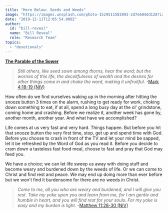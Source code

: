 ```yaml
---
title: "Here Below: Seeds and Weeds"
image: "https://images.unsplash.com/photo-1529511582893-2d7e684dd128?ixlib=rb-1.2.1&q=85&fm=jpg&crop=entropy&cs=srgb&ixid=eyJhcHBfaWQiOjk2NjF9"
date: "2019-12-11T12:05:54.000Z"
author:
  id: "bill-reveal"
  name: "Bill Reveal"
  role: "Research Team"
topics:
  - "devotionals"
---
```

**[The Parable of the Sower][1]**

> _Still others, like seed sown among thorns, hear the word; but the worries of this life, the deceitfulness of wealth and the desires for other things come in and choke the word, making it unfruitful._ -[Mark 4:18-19 (NIV)][2]

How often do we find ourselves waking up in the morning after hitting the snooze button 3 times on the alarm, rushing to get ready for work, choking down something to eat, if at all, spend a long busy day at the ol' grindstone, coming home and crashing. Before we realize it, another week has gone by, another month, another year. And what have we accomplished?

Life comes at us very fast and very hard. Things happen. But before you hit that snooze button the very first time, stop, get up and spend time with God. Before you choose to crash in front of the TV and let your mind be sapped, let it be refreshed by the Word of God as you read it. Before you decide to cram down a tasteless fast food meal, choose to fast and pray that God may feed you.

We have a choice; we can let life sweep us away with doing stuff and become weary and burdened down by the weeds of life. Or we can come to Christ and find rest and peace. We may end up doing more than ever before but we won't find it burdensome for there are no weeds in Christ.

> _Come to me, all you who are weary and burdened, and I will give you rest. Take my yoke upon you and learn from me, for I am gentle and humble in heart, and you will find rest for your souls. For my yoke is easy and my burden is light._ -[Matthew 11:28-30 (NIV)][3]

[1]: https://www.bible.com/111/mat.13.1-23 "Parable of the Sower and Seed"
[2]: https://www.bible.com/111/mrk.4.18-19.niv "Parable of the sower"
[3]: https://www.bible.com/111/mat.11.28-28.niv "I will give you rest"
